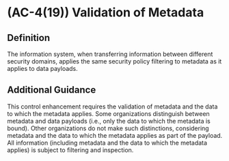
# (AC-4(19)) Validation of Metadata

## Definition

The information system, when transferring information between different security domains, applies the same security policy filtering to metadata as it applies to data payloads.

## Additional Guidance

This control enhancement requires the validation of metadata and the data to which the metadata applies. Some organizations distinguish between metadata and data payloads (i.e., only the data to which the metadata is bound). Other organizations do not make such distinctions, considering metadata and the data to which the metadata applies as part of the payload. All information (including metadata and the data to which the metadata applies) is subject to filtering and inspection.
